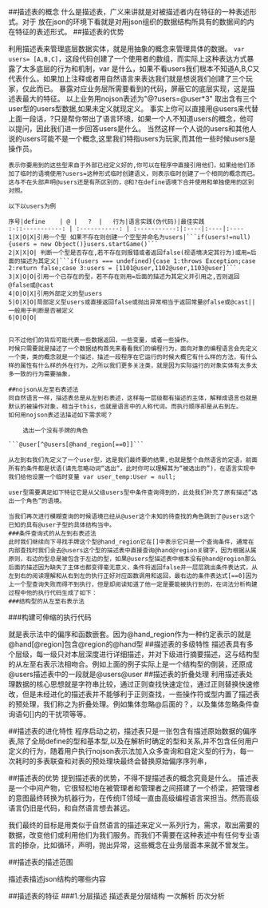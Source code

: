 ##描述表的概念
什么是描述表，广义来讲就是对被描述者内在特征的一种表述形式。对于
放在json的环境下看就是对用json组织的数据结构所具有的数据间的内在特征的表述形式。
##描述表的优势

利用描述表来管理底层数据实体，就是用抽象的概念来管理具体的数据。
```var users= [A,B,C]```，这段代码创建了一个使用者的数组，而实际上这种表达方式暴露了太多底层的行为和机制，var 是什么，如果不看users我们根本不知道A,B,C又代表什么。如果加上注释或者用自然语言来表达我们就是想说我们创建了三个玩家，仅此而已。
暴露对应业务层所需要看到的代码，屏蔽它的底层实现，这是描述表最大的特征。
以上业务用nojson表述为"@?users=@user*3" 取出含有三个user型的users型数据,如果未定义就现定义。
事实上你可以直接用@users来代替上面一段话，?只是帮你带出了语言环境，如果一个人不知道users的概念，他可以提问，因此我们进一步回答users是什么。
当然这样一个人说的users和其他人说的users可能不是一个概念,这里我们特指users为玩家,而其他一些时候users是操作员。
```define @users @game @name
表示你要用到的这些型来自于外部已经定义好的,你可以在程序中直接引用他们，如果给他们添加了临时的语境使用?users=这种形式临时创建语义，则表示临时创建了一个相同的概念而已。这与不在头部声明@users还是有所区别的，@和?在define语境下合并使用和单独使用的区别对照。

以下以users为例

序号|define	 | @ |   ?  |   行为|语言实践(伪代码)|最佳实践
:-::-----------: | :-----------: | :-----------:|:----|:----|:----
1|X|O|X|引用一个型 如果不存在则创建一个空型并命名为users|```if(users!=null){users = new Object()}users.startGame()```
2|X|X|O| 判断一个型是否存在,若不存在则报错或者返回false(视语境决定其行为)或用=后面的描述为其定义|```if(users === undefined){case 1:throws Exception;case 2:return false;case 3:users = [1101@user,1102@user,1103@user]```
3|X|O|O|引用一个已存在的型，若不存在则用=后面的描述为其定义并引用之,否则返回@false或@cast
4|O|O|X|引用外部定义的型users
5|O|X|O|局部定义型users或直接返回false或抛出异常相当于返回常量@false或@cast||一般用于判断是否被定义
6|O|O|O|


只不过他们的背后可能代表一些数据返回，一些变量，或者一些操作。
时候只需要就是描述了一个数据结构首先来看看我们的编程行为，面向对象的编程语言会先定义一个类，类的概念就是一个描述，描述一段程序在它运行的时候大概它有什么样的方法，有什么样的属性有什么样的外在行为，之所以我们更多关注类，就是因为实际运行的对象实体有太多太多一致的行为需要抽象，

##nojson从左至右表述法
同自然语言一样，描述表总是从左到右表述，这样每一层级都有描述的主体，解释成语言也就是默认的被操作对象，相当于this，也就是语言中的人称代词。而执行顺序却是从右到左。
如何用nojson表述法描述如下需求呢？

	选出一个没有手牌的角色
	
```@user[^@users[@hand_region[==0]]```

从左到右我们先定义了一个user型，这是我们最终要的结果,也就是整个自然语言的定语，前面所有的条件都是状语(请先忽略动词“选出“，此时你可以理解其为“被选出的”)，在语言实现中我们给他设置一个临时变量 var user_temp:User = null;

user型需要满足如下特征它是从父级users型中条件查询得到的，此处我们补充了原有描述“选出一个角色”的语境。

当我们再次进行模糊查询的时候语境已经从@user这个未知的待查找的角色跳到了@users这个已知的具有@user子型的具体结构当中。
###条件查询式的从左到右表述法
此时我们继续向下寻找手牌这个型@hand_region它在[]中表示它只是一个查询条件，通常在内部查找时我们会去@users这个型的描述表中直接查询@hand@region关键字，因为根据从属原则，右边的型总是被包含于左边的型，如果@users型描述表中根本没有@hand@region那么后面的描述因为缺失了主体也都变得毫无意义，条件将返回false并一层层跳出条件表达式，从左到右的阅读理解和从右到左的执行正好对应函数调用和返回，最右边的条件表达式[==0]因为上一个型查询失败而得不到执行，但是却阅读知道了他一定是要能被执行到的，在词法分析构建过程中他的执行代码生成了如下：
###结构型的从左至右表示法
```
###构建可伸缩的执行代码

就是表示法中的偏序和函数嵌套。因为@hand_region作为一种约定表示的就是@hand[@region]包含@region的@hand型
##描述表的多级特性
描述表具有多个层级，每一级只对本层深度进行详细描述，并对下级进行摘要描述，这与结构型的从左至右表示法相吻合。例如上面的例子实际上是一个结构型的倒装，还原成@users描述表中的一段就是@users@user
##描述表的折叠处理
利用描述表处理数据的核心思想就是字符串比较，通过正则查找快速定位，通过正则替换快速修改，但是未经进化的描述表并不能够利于正则查找，一些操作符或型内置了描述表的预处理，我们称之为折叠处理。例如集体忽略@后面的？，以及集体忽略条件查询语句[]内的干扰项等等。

##描述表的进化特性
程序启动之初，描述表只是一张包含有描述原始数据的偏序表,除了全局define的型和基本型,以及在解析时确定的型和关系,并不包含任何用户定义的行为，随着用户执行nojson表示法加入众多查询和自定义型的行为，每一次耗时的多表联查和对表的预处理块最终会替换原始偏序序列串，

##描述表的优势
提到描述表的优势，不得不提描述表的概念究竟是什么。
描述表是一个中间产物，它很轻松地在被管理者和管理者之间搭建了一个桥梁，把管理者的意图最终转换为机器行为，在传统IT领域一直由高级编程语言来担当。然而高级语言仍旧是代码，和自然语言想去甚远。

我们最终的目标是用类似于自然语言的描述来定义一系列行为，需求，取出需要的数据，改变他们或利用他们为我们服务。而我们不需要在这种表述中有任何专业语言的掺杂，比如循环，声明，抛出异常，这些概念在业务层面本来就不曾发生。






##描述表的描述范围

描述表描述json结构的哪些内容

##描述表的特征
###1.分层描述
描述表是分层结构
一次解析 历次分析

